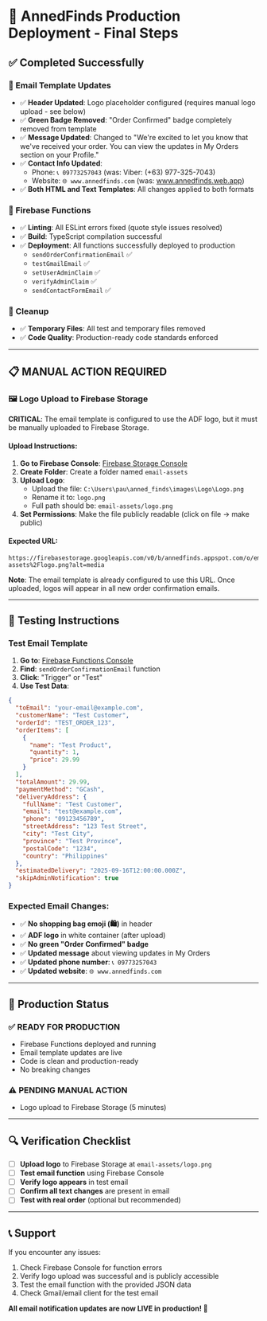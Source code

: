 # 🚀 AnnedFinds Production Deployment - Final Steps

## ✅ Completed Successfully

### 🔧 Email Template Updates
- ✅ **Header Updated**: Logo placeholder configured (requires manual logo upload - see below)
- ✅ **Green Badge Removed**: "Order Confirmed" badge completely removed from template
- ✅ **Message Updated**: Changed to "We're excited to let you know that we've received your order. You can view the updates in My Orders section on your Profile."
- ✅ **Contact Info Updated**:
  - Phone: `📞 09773257043` (was: Viber: (+63) 977-325-7043)
  - Website: `🌐 www.annedfinds.com` (was: www.annedfinds.web.app)
- ✅ **Both HTML and Text Templates**: All changes applied to both formats

### 🔧 Firebase Functions
- ✅ **Linting**: All ESLint errors fixed (quote style issues resolved)
- ✅ **Build**: TypeScript compilation successful
- ✅ **Deployment**: All functions successfully deployed to production
  - `sendOrderConfirmationEmail` ✅
  - `testGmailEmail` ✅
  - `setUserAdminClaim` ✅
  - `verifyAdminClaim` ✅
  - `sendContactFormEmail` ✅

### 🧹 Cleanup
- ✅ **Temporary Files**: All test and temporary files removed
- ✅ **Code Quality**: Production-ready code standards enforced

---

## 📋 MANUAL ACTION REQUIRED

### 🖼️ Logo Upload to Firebase Storage

**CRITICAL**: The email template is configured to use the ADF logo, but it must be manually uploaded to Firebase Storage.

#### Upload Instructions:
1. **Go to Firebase Console**: [Firebase Storage Console](https://console.firebase.google.com/project/annedfinds/storage)
2. **Create Folder**: Create a folder named `email-assets`
3. **Upload Logo**: 
   - Upload the file: `C:\Users\pau\anned_finds\images\Logo\Logo.png`
   - Rename it to: `logo.png`
   - Full path should be: `email-assets/logo.png`
4. **Set Permissions**: Make the file publicly readable (click on file → make public)

#### Expected URL:
```
https://firebasestorage.googleapis.com/v0/b/annedfinds.appspot.com/o/email-assets%2Flogo.png?alt=media
```

**Note**: The email template is already configured to use this URL. Once uploaded, logos will appear in all new order confirmation emails.

---

## 🧪 Testing Instructions

### Test Email Template
1. **Go to**: [Firebase Functions Console](https://console.firebase.google.com/project/annedfinds/functions)
2. **Find**: `sendOrderConfirmationEmail` function
3. **Click**: "Trigger" or "Test"
4. **Use Test Data**:
```json
{
  "toEmail": "your-email@example.com",
  "customerName": "Test Customer",
  "orderId": "TEST_ORDER_123",
  "orderItems": [
    {
      "name": "Test Product",
      "quantity": 1,
      "price": 29.99
    }
  ],
  "totalAmount": 29.99,
  "paymentMethod": "GCash",
  "deliveryAddress": {
    "fullName": "Test Customer",
    "email": "test@example.com",
    "phone": "09123456789",
    "streetAddress": "123 Test Street",
    "city": "Test City",
    "province": "Test Province",
    "postalCode": "1234",
    "country": "Philippines"
  },
  "estimatedDelivery": "2025-09-16T12:00:00.000Z",
  "skipAdminNotification": true
}
```

### Expected Email Changes:
- ✅ **No shopping bag emoji (🛍️)** in header
- ✅ **ADF logo** in white container (after upload)
- ✅ **No green "Order Confirmed" badge**
- ✅ **Updated message** about viewing updates in My Orders
- ✅ **Updated phone number**: `📞 09773257043`
- ✅ **Updated website**: `🌐 www.annedfinds.com`

---

## 🎯 Production Status

### ✅ READY FOR PRODUCTION
- Firebase Functions deployed and running
- Email template updates are live
- Code is clean and production-ready
- No breaking changes

### ⚠️ PENDING MANUAL ACTION
- Logo upload to Firebase Storage (5 minutes)

---

## 🔍 Verification Checklist

- [ ] **Upload logo** to Firebase Storage at `email-assets/logo.png`
- [ ] **Test email function** using Firebase Console
- [ ] **Verify logo appears** in test email
- [ ] **Confirm all text changes** are present in email
- [ ] **Test with real order** (optional but recommended)

---

## 📞 Support

If you encounter any issues:
1. Check Firebase Console for function errors
2. Verify logo upload was successful and is publicly accessible
3. Test the email function with the provided JSON data
4. Check Gmail/email client for the test email

**All email notification updates are now LIVE in production! 🎉**